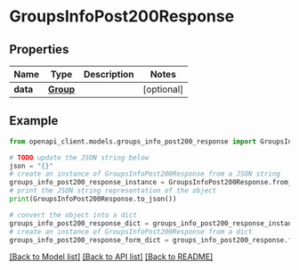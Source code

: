 # GroupsInfoPost200Response


## Properties

Name | Type | Description | Notes
------------ | ------------- | ------------- | -------------
**data** | [**Group**](Group.md) |  | [optional] 

## Example

```python
from openapi_client.models.groups_info_post200_response import GroupsInfoPost200Response

# TODO update the JSON string below
json = "{}"
# create an instance of GroupsInfoPost200Response from a JSON string
groups_info_post200_response_instance = GroupsInfoPost200Response.from_json(json)
# print the JSON string representation of the object
print(GroupsInfoPost200Response.to_json())

# convert the object into a dict
groups_info_post200_response_dict = groups_info_post200_response_instance.to_dict()
# create an instance of GroupsInfoPost200Response from a dict
groups_info_post200_response_form_dict = groups_info_post200_response.from_dict(groups_info_post200_response_dict)
```
[[Back to Model list]](../README.md#documentation-for-models) [[Back to API list]](../README.md#documentation-for-api-endpoints) [[Back to README]](../README.md)


